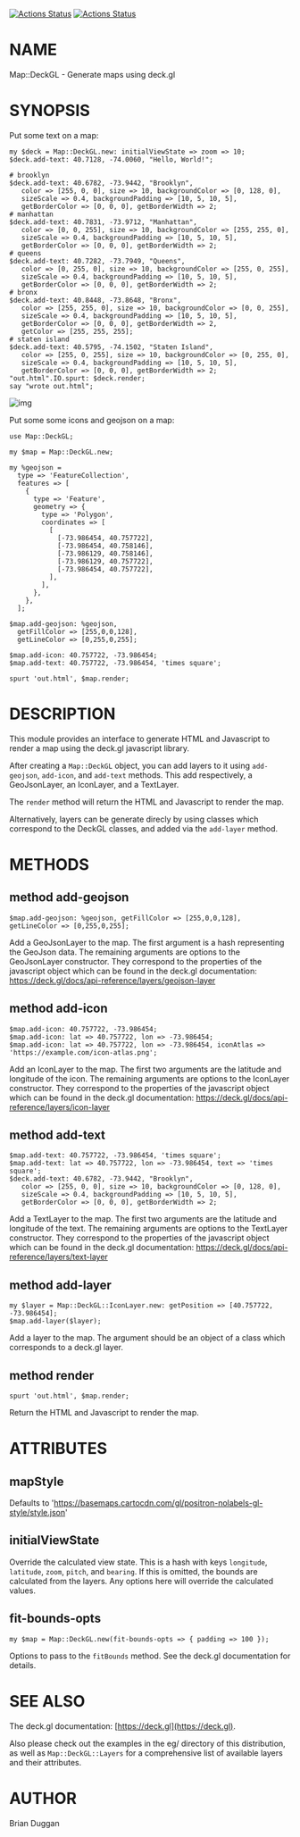 [![Actions Status](https://github.com/bduggan/raku-map-deckgl/actions/workflows/linux.yml/badge.svg)](https://github.com/bduggan/raku-map-deckgl/actions/workflows/linux.yml)
[![Actions Status](https://github.com/bduggan/raku-map-deckgl/actions/workflows/macos.yml/badge.svg)](https://github.com/bduggan/raku-map-deckgl/actions/workflows/macos.yml)

NAME
====

Map::DeckGL - Generate maps using deck.gl

SYNOPSIS
========

Put some text on a map:

    my $deck = Map::DeckGL.new: initialViewState => zoom => 10;
    $deck.add-text: 40.7128, -74.0060, "Hello, World!";

    # brooklyn
    $deck.add-text: 40.6782, -73.9442, "Brooklyn",
       color => [255, 0, 0], size => 10, backgroundColor => [0, 128, 0],
       sizeScale => 0.4, backgroundPadding => [10, 5, 10, 5],
       getBorderColor => [0, 0, 0], getBorderWidth => 2;
    # manhattan
    $deck.add-text: 40.7831, -73.9712, "Manhattan",
       color => [0, 0, 255], size => 10, backgroundColor => [255, 255, 0],
       sizeScale => 0.4, backgroundPadding => [10, 5, 10, 5],
       getBorderColor => [0, 0, 0], getBorderWidth => 2;
    # queens
    $deck.add-text: 40.7282, -73.7949, "Queens",
       color => [0, 255, 0], size => 10, backgroundColor => [255, 0, 255],
       sizeScale => 0.4, backgroundPadding => [10, 5, 10, 5],
       getBorderColor => [0, 0, 0], getBorderWidth => 2;
    # bronx
    $deck.add-text: 40.8448, -73.8648, "Bronx",
       color => [255, 255, 0], size => 10, backgroundColor => [0, 0, 255],
       sizeScale => 0.4, backgroundPadding => [10, 5, 10, 5],
       getBorderColor => [0, 0, 0], getBorderWidth => 2,
       getColor => [255, 255, 255];
    # staten island
    $deck.add-text: 40.5795, -74.1502, "Staten Island",
       color => [255, 0, 255], size => 10, backgroundColor => [0, 255, 0],
       sizeScale => 0.4, backgroundPadding => [10, 5, 10, 5],
       getBorderColor => [0, 0, 0], getBorderWidth => 2;
    "out.html".IO.spurt: $deck.render;
    say "wrote out.html";

![img](https://github.com/user-attachments/assets/d38359ba-8b60-4467-9571-224a3bd83188)

Put some some icons and geojson on a map:

    use Map::DeckGL;

    my $map = Map::DeckGL.new;

    my %geojson =
      type => 'FeatureCollection',
      features => [
        {
          type => 'Feature',
          geometry => {
            type => 'Polygon',
            coordinates => [
              [
                [-73.986454, 40.757722],
                [-73.986454, 40.758146],
                [-73.986129, 40.758146],
                [-73.986129, 40.757722],
                [-73.986454, 40.757722],
              ],
            ],
          },
        },
      ];

    $map.add-geojson: %geojson,
      getFillColor => [255,0,0,128],
      getLineColor => [0,255,0,255];

    $map.add-icon: 40.757722, -73.986454;
    $map.add-text: 40.757722, -73.986454, 'times square';

    spurt 'out.html', $map.render;

DESCRIPTION
===========

This module provides an interface to generate HTML and Javascript to render a map using the deck.gl javascript library.

After creating a `Map::DeckGL` object, you can add layers to it using `add-geojson`, `add-icon`, and `add-text` methods. This add respectively, a GeoJsonLayer, an IconLayer, and a TextLayer.

The `render` method will return the HTML and Javascript to render the map.

Alternatively, layers can be generate direcly by using classes which correspond to the DeckGL classes, and added via the `add-layer` method.

METHODS
=======

method add-geojson
------------------

    $map.add-geojson: %geojson, getFillColor => [255,0,0,128], getLineColor => [0,255,0,255];

Add a GeoJsonLayer to the map. The first argument is a hash representing the GeoJson data. The remaining arguments are options to the GeoJsonLayer constructor. They correspond to the properties of the javascript object which can be found in the deck.gl documentation: https://deck.gl/docs/api-reference/layers/geojson-layer

method add-icon
---------------

    $map.add-icon: 40.757722, -73.986454;
    $map.add-icon: lat => 40.757722, lon => -73.986454;
    $map.add-icon: lat => 40.757722, lon => -73.986454, iconAtlas => 'https://example.com/icon-atlas.png';

Add an IconLayer to the map. The first two arguments are the latitude and longitude of the icon. The remaining arguments are options to the IconLayer constructor. They correspond to the properties of the javascript object which can be found in the deck.gl documentation: https://deck.gl/docs/api-reference/layers/icon-layer

method add-text
---------------

    $map.add-text: 40.757722, -73.986454, 'times square';
    $map.add-text: lat => 40.757722, lon => -73.986454, text => 'times square';
    $deck.add-text: 40.6782, -73.9442, "Brooklyn",
       color => [255, 0, 0], size => 10, backgroundColor => [0, 128, 0],
       sizeScale => 0.4, backgroundPadding => [10, 5, 10, 5],
       getBorderColor => [0, 0, 0], getBorderWidth => 2;

Add a TextLayer to the map. The first two arguments are the latitude and longitude of the text. The remaining arguments are options to the TextLayer constructor. They correspond to the properties of the javascript object which can be found in the deck.gl documentation: https://deck.gl/docs/api-reference/layers/text-layer

method add-layer
----------------

    my $layer = Map::DeckGL::IconLayer.new: getPosition => [40.757722, -73.986454];
    $map.add-layer($layer);

Add a layer to the map. The argument should be an object of a class which corresponds to a deck.gl layer.

method render
-------------

    spurt 'out.html', $map.render;

Return the HTML and Javascript to render the map.

ATTRIBUTES
==========

mapStyle
--------

Defaults to 'https://basemaps.cartocdn.com/gl/positron-nolabels-gl-style/style.json'

initialViewState
----------------

Override the calculated view state. This is a hash with keys `longitude`, `latitude`, `zoom`, `pitch`, and `bearing`. If this is omitted, the bounds are calculated from the layers. Any options here will override the calculated values.

fit-bounds-opts
---------------

    my $map = Map::DeckGL.new(fit-bounds-opts => { padding => 100 });

Options to pass to the `fitBounds` method. See the deck.gl documentation for details.

SEE ALSO
========

The deck.gl documentation: [https://deck.gl](https://deck.gl).

Also please check out the examples in the eg/ directory of this distribution, as well as `Map::DeckGL::Layers` for a comprehensive list of available layers and their attributes.

AUTHOR
======

Brian Duggan

